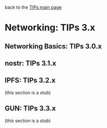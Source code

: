 back to the [TIPs main page](..)

Networking: TIPs 3.x
=====

## Networking Basics: TIPs 3.0.x

## nostr: TIPs 3.1.x

## IPFS: TIPs 3.2.x

(this section is a *stub*)

## GUN: TIPs 3.3.x

(this section is a *stub*)
